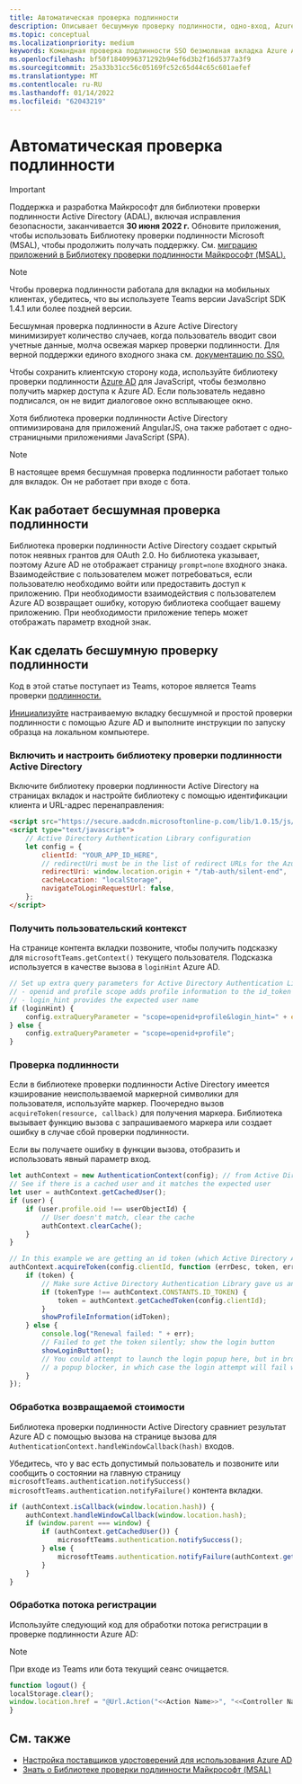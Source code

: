 ```yaml
---
title: Автоматическая проверка подлинности
description: Описывает бесшумную проверку подлинности, одно-вход, Azure Active Directory для вкладок
ms.topic: conceptual
ms.localizationpriority: medium
keywords: Командная проверка подлинности SSO безмолвная вкладка Azure AD
ms.openlocfilehash: bf50f1840996371292b94ef6d3b2f16d5377a3f9
ms.sourcegitcommit: 25a33b31cc56c05169fc52c65d44c65c601aefef
ms.translationtype: MT
ms.contentlocale: ru-RU
ms.lasthandoff: 01/14/2022
ms.locfileid: "62043219"
---
```

# <a name="silent-authentication"></a>Автоматическая проверка подлинности

> [!IMPORTANT]
> Поддержка и разработка Майкрософт для библиотеки проверки подлинности Active Directory (ADAL), включая исправления безопасности, заканчивается **30 июня 2022 г.** Обновите приложения, чтобы использовать Библиотеку проверки подлинности Microsoft (MSAL), чтобы продолжить получать поддержку. См. [миграцию приложений в Библиотеку проверки подлинности Майкрософт (MSAL).](/azure/active-directory/develop/msal-migration)

> [!NOTE]
> Чтобы проверка подлинности работала для вкладки на мобильных клиентах, убедитесь, что вы используете Teams версии JavaScript SDK 1.4.1 или более поздней версии.

Бесшумная проверка подлинности в Azure Active Directory минимизирует количество случаев, когда пользователь вводит свои учетные данные, молча освежая маркер проверки подлинности. Для верной поддержки единого входного знака см. [документацию по SSO.](~/tabs/how-to/authentication/auth-aad-sso.md)

Чтобы сохранить клиентскую сторону кода, используйте библиотеку проверки подлинности [Azure AD](/azure/active-directory/develop/active-directory-authentication-libraries) для JavaScript, чтобы безмолвно получить маркер доступа к Azure AD. Если пользователь недавно подписался, он не видит диалоговое окно всплывающее окно.

Хотя библиотека проверки подлинности Active Directory оптимизирована для приложений AngularJS, она также работает с одно-страницными приложениями JavaScript (SPA).

> [!NOTE]
> В настоящее время бесшумная проверка подлинности работает только для вкладок. Он не работает при входе с бота.

## <a name="how-silent-authentication-works"></a>Как работает бесшумная проверка подлинности

Библиотека проверки подлинности Active Directory создает скрытый поток неявных грантов для OAuth 2.0. Но библиотека указывает, поэтому Azure AD не отображает страницу `prompt=none` входного знака. Взаимодействие с пользователем может потребоваться, если пользователю необходимо войти или предоставить доступ к приложению. При необходимости взаимодействия с пользователем Azure AD возвращает ошибку, которую библиотека сообщает вашему приложению. При необходимости приложение теперь может отображать параметр входной знак.

## <a name="how-to-do-silent-authentication"></a>Как сделать бесшумную проверку подлинности

Код в этой статье поступает из Teams, которое является Teams проверки [подлинности.](https://github.com/OfficeDev/Microsoft-Teams-Samples/blob/main/samples/app-auth/nodejs/src/views/tab/silent/silent.hbs)

[Инициализуйте](https://github.com/OfficeDev/Microsoft-Teams-Samples/tree/main/samples/tab-channel-group-config-page-auth/csharp) настраиваемую вкладку бесшумной и простой проверки подлинности с помощью Azure AD и выполните инструкции по запуску образца на локальном компьютере.

### <a name="include-and-configure-active-directory-authentication-library"></a>Включить и настроить библиотеку проверки подлинности Active Directory

Включите библиотеку проверки подлинности Active Directory на страницах вкладок и настройте библиотеку с помощью идентификации клиента и URL-адрес перенаправления:

```html
<script src="https://secure.aadcdn.microsoftonline-p.com/lib/1.0.15/js/adal.min.js" integrity="sha384-lIk8T3uMxKqXQVVfFbiw0K/Nq+kt1P3NtGt/pNexiDby2rKU6xnDY8p16gIwKqgI" crossorigin="anonymous"></script>
<script type="text/javascript">
    // Active Directory Authentication Library configuration
    let config = {
        clientId: "YOUR_APP_ID_HERE",
        // redirectUri must be in the list of redirect URLs for the Azure AD app
        redirectUri: window.location.origin + "/tab-auth/silent-end",
        cacheLocation: "localStorage",
        navigateToLoginRequestUrl: false,
    };
</script>
```

### <a name="get-the-user-context"></a>Получить пользовательский контекст

На странице контента вкладки позвоните, чтобы получить подсказку для `microsoftTeams.getContext()` текущего пользователя. Подсказка используется в качестве вызова в `loginHint` Azure AD.

```javascript
// Set up extra query parameters for Active Directory Authentication Library
// - openid and profile scope adds profile information to the id_token
// - login_hint provides the expected user name
if (loginHint) {
    config.extraQueryParameter = "scope=openid+profile&login_hint=" + encodeURIComponent(loginHint);
} else {
    config.extraQueryParameter = "scope=openid+profile";
}
```

### <a name="authenticate"></a>Проверка подлинности

Если в библиотеке проверки подлинности Active Directory имеется кэширование неиспользваемой маркерной символики для пользователя, используйте маркер. Поочередно вызов `acquireToken(resource, callback)` для получения маркера. Библиотека вызывает функцию вызова с запрашиваемого маркера или создает ошибку в случае сбой проверки подлинности.

Если вы получаете ошибку в функции вызова, отобразить и использовать явный параметр вход.

```javascript
let authContext = new AuthenticationContext(config); // from Active Directory Authentication Library
// See if there is a cached user and it matches the expected user
let user = authContext.getCachedUser();
if (user) {
    if (user.profile.oid !== userObjectId) {
        // User doesn't match, clear the cache
        authContext.clearCache();
    }
}

// In this example we are getting an id token (which Active Directory Authentication Library returns if we ask for resource = clientId)
authContext.acquireToken(config.clientId, function (errDesc, token, err, tokenType) {
    if (token) {
        // Make sure Active Directory Authentication Library gave us an ID token
        if (tokenType !== authContext.CONSTANTS.ID_TOKEN) {
            token = authContext.getCachedToken(config.clientId);
        }
        showProfileInformation(idToken);
    } else {
        console.log("Renewal failed: " + err);
        // Failed to get the token silently; show the login button
        showLoginButton();
        // You could attempt to launch the login popup here, but in browsers this could be blocked by
        // a popup blocker, in which case the login attempt will fail with the reason FailedToOpenWindow.
    }
});
```

### <a name="process-the-return-value"></a>Обработка возвращаемой стоимости

Библиотека проверки подлинности Active Directory сравниет результат Azure AD с помощью вызова на странице вызова для `AuthenticationContext.handleWindowCallback(hash)` входов.

Убедитесь, что у вас есть допустимый пользователь и позвоните или сообщить о состоянии на главную страницу `microsoftTeams.authentication.notifySuccess()` `microsoftTeams.authentication.notifyFailure()` контента вкладки.

```javascript
if (authContext.isCallback(window.location.hash)) {
    authContext.handleWindowCallback(window.location.hash);
    if (window.parent === window) {
        if (authContext.getCachedUser()) {
            microsoftTeams.authentication.notifySuccess();
        } else {
            microsoftTeams.authentication.notifyFailure(authContext.getLoginError());
        }
    }
}
```

### <a name="handle-the-sign-out-flow"></a>Обработка потока регистрации

Используйте следующий код для обработки потока регистрации в проверке подлинности Azure AD:

> [!NOTE]
> При входе из Teams или бота текущий сеанс очищается.

```javascript
function logout() {
localStorage.clear();
window.location.href = "@Url.Action("<<Action Name>>", "<<Controller Name>>")";
}
```

## <a name="see-also"></a>См. также

* [Настройка поставщиков удостоверений для использования Azure AD](../../../concepts/authentication/configure-identity-provider.md)
* [Знать о Библиотеке проверки подлинности Майкрософт (MSAL)](/azure/active-directory/develop/msal-overview)
